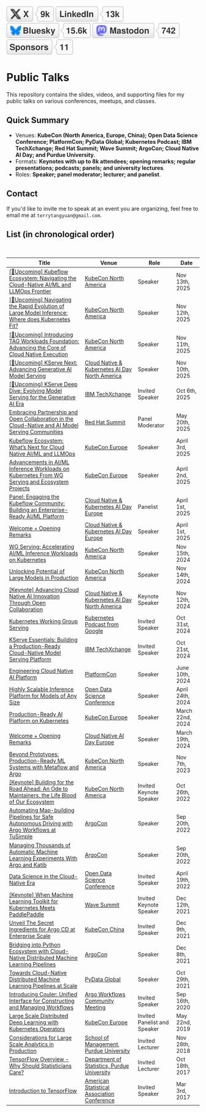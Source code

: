 <div align="left">
  <a href="https://x.com/TerryTangYuan"><img src="https://raw.githubusercontent.com/terrytangyuan/terrytangyuan/master/imgs/twitter.svg" alt="Twitter"></a>
  <a href="https://www.linkedin.com/in/terrytangyuan"><img src="https://raw.githubusercontent.com/terrytangyuan/terrytangyuan/master/imgs/linkedin.svg" alt="LinkedIn"></a>
  <a href="https://bsky.app/profile/terrytangyuan.xyz"><img src="https://raw.githubusercontent.com/terrytangyuan/terrytangyuan/master/imgs/bluesky.svg" alt="Bluesky"></a>
  <a href="https://fosstodon.org/@terrytangyuan"><img src="https://raw.githubusercontent.com/terrytangyuan/terrytangyuan/master/imgs/mastodon.svg" alt="Mastodon"></a>
  <a href="https://github.com/sponsors/terrytangyuan"><img src="https://raw.githubusercontent.com/terrytangyuan/terrytangyuan/master/imgs/sponsors.svg" alt="Sponsors"></a>
</div>

# Public Talks

This repository contains the slides, videos, and supporting files for my public talks on various conferences, meetups, and classes.

## Quick Summary

* Venues: **KubeCon (North America, Europe, China); Open Data Science Conference; PlatformCon; PyData Global; Kubernetes Podcast; IBM TechXchange; Red Hat Summit; Wave Summit; ArgoCon; Cloud Native AI Day; and Purdue University**.
* Formats: **Keynotes with up to 8k attendees; opening remarks; regular presentations; podcasts; panels; and university lectures**.
* Roles: **Speaker; panel moderator; lecturer; and panelist**.

## Contact

If you'd like to invite me to speak at an event you are organizing, feel free to email me at `terrytangyuan@gmail.com`.

## List (in chronological order)

<br/>

| Title | Venue | Role | Date |
| ----- | ----- | ------ | ---- |
| [[🔔Upcoming] Kubeflow Ecosystem: Navigating the Cloud-Native AI/ML and LLMOps Frontier](https://sched.co/27Nm7) | [KubeCon North America](https://events.linuxfoundation.org/kubecon-cloudnativecon-north-america/) | Speaker | Nov 13th, 2025 |
| [[🔔Upcoming] Navigating the Rapid Evolution of Large Model Inference: Where does Kubernetes Fit?](https://sched.co/27Nlv) | [KubeCon North America](https://events.linuxfoundation.org/kubecon-cloudnativecon-north-america/) | Speaker | Nov 12th, 2025 |
| [[🔔Upcoming] Introducing TAG Workloads Foundation: Advancing the Core of Cloud Native Execution](https://sched.co/27NnE) | [KubeCon North America](https://events.linuxfoundation.org/kubecon-cloudnativecon-north-america/) | Speaker | Nov 11th, 2025 |
| [[🔔Upcoming] KServe Next: Advancing Generative AI Model Serving](https://sched.co/28D4J) | [Cloud Native & Kubernetes AI Day North America](https://events.linuxfoundation.org/kubecon-cloudnativecon-north-america/co-located-events/cloud-native-kubernetes-ai-day/) | Speaker | Nov 10th, 2025 |
| [[🔔Upcoming] KServe Deep Dive: Evolving Model Serving for the Generative AI Era](talks/kserve-deep-dive-ibm-techxchange-2025) | [IBM TechXchange](https://www.ibm.com/community/ibm-techxchange-conference/) | Invited Speaker | Oct 6th, 2025 |
| [Embracing Partnership and Open Collaboration in the Cloud-Native and AI Model Serving Communities](talks/red-hat-summit-2025) | [Red Hat Summit](https://www.redhat.com/en/summit) | Panel Moderator | May 20th, 2025 |
| [Kubeflow Ecosystem: What’s Next for Cloud Native AI/ML and LLMOps](talks/kubecon-europe-2025) | [KubeCon Europe](https://events.linuxfoundation.org/kubecon-cloudnativecon-europe/) | Speaker | April 3rd, 2025 |
| [Advancements in AI/ML Inference Workloads on Kubernetes From WG Serving and Ecosystem Projects](talks/kubecon-europe-2025) | [KubeCon Europe](https://events.linuxfoundation.org/kubecon-cloudnativecon-europe/) | Speaker | April 2nd, 2025 |
| [Panel: Engaging the Kubeflow Community: Building an Enterprise-Ready AI/ML Platform](talks/kubecon-europe-2025) | [Cloud Native & Kubernetes AI Day Europe](https://events.linuxfoundation.org/kubecon-cloudnativecon-europe/co-located-events/cloud-native-kubernetes-ai-day/) | Panelist | April 1st, 2025 |
| [Welcome + Opening Remarks](talks/kubecon-europe-2025) | [Cloud Native & Kubernetes AI Day Europe](https://events.linuxfoundation.org/kubecon-cloudnativecon-europe/co-located-events/cloud-native-kubernetes-ai-day/) | Speaker | April 1st, 2025 |
| [WG Serving: Accelerating AI/ML Inference Workloads on Kubernetes](talks/kubecon-na-2024-wg-serving) | [KubeCon North America](https://events.linuxfoundation.org/kubecon-cloudnativecon-north-america/) | Speaker | Nov 15th, 2024 |
| [Unlocking Potential of Large Models in Production](talks/kubecon-na-2024-unlocking-potential-of-large-models-in-production) | [KubeCon North America](https://events.linuxfoundation.org/kubecon-cloudnativecon-north-america/) | Speaker | Nov 14th, 2024 |
| [[Keynote] Advancing Cloud Native AI Innovation Through Open Collaboration](talks/cloud-native-ai-day-2024-keynote-advancing-cloud-native-ai-innovation-through-open-collaboration) | [Cloud Native & Kubernetes AI Day North America](https://events.linuxfoundation.org/kubecon-cloudnativecon-north-america/co-located-events/cloud-native-kubernetes-ai-day/) | Keynote Speaker | Nov 12th, 2024 |
| [Kubernetes Working Group Serving](https://kubernetespodcast.com/episode/240-wg-serving/) | [Kubernetes Podcast from Google](https://kubernetespodcast.com/) | Invited Speaker | Oct 31st, 2024 |
| [KServe Essentials: Building a Production-Ready Cloud-Native Model Serving Platform](talks/kserve-essentials-ibm-techxchange-2024) | [IBM TechXchange](https://www.ibm.com/community/ibm-techxchange-conference/) | Invited Speaker | Oct 21st, 2024 |
| [Engineering Cloud Native AI Platform](talks/platform-con-2024-engineering-cloud-native-ai-platform) | [PlatformCon](https://platformcon.com/) | Speaker | June 10th, 2024 |
| [Highly Scalable Inference Platform for Models of Any Size](talks/odsc-2024-highly-scalable-inference-platform) | [Open Data Science Conference](https://odsc.com/boston/) | Speaker | April 24th, 2024 |
| [Production-Ready AI Platform on Kubernetes](talks/kubecon-europe-2024-production-ai-platform-on-k8s) | [KubeCon Europe](https://events.linuxfoundation.org/kubecon-cloudnativecon-north-america/) | Speaker | March 22nd, 2024 |
| [Welcome + Opening Remarks](talks/kubecon-europe-2024-cloud-native-ai-day) | [Cloud Native AI Day Europe](https://events.linuxfoundation.org/kubecon-cloudnativecon-north-america/) | Speaker | March 19th, 2024 |
| [Beyond Prototypes: Production-Ready ML Systems with Metaflow and Argo](talks/kubecon-na-2023-metaflow-argo) | [KubeCon North America](https://events.linuxfoundation.org/kubecon-cloudnativecon-north-america/) | Speaker | Nov 7th, 2023 |
| [[Keynote] Building for the Road Ahead: An Ode to Maintainers, the Life Blood of Our Ecosystem](talks/kubecon-na-2022-keynote-fireside-chat) | [KubeCon North America](https://events.linuxfoundation.org/kubecon-cloudnativecon-north-america/) | Invited Keynote Speaker | Oct 26th, 2022 |
| [Automating Map-building Pipelines for Safe Autonomous Driving with Argo Workflows at TuSimple](talks/argocon-autonomous-driving-tusimple-2022) | [ArgoCon](https://events.linuxfoundation.org/argocon/) | Speaker | Sep 20th, 2022 |
| [Managing Thousands of Automatic Machine Learning Experiments With Argo and Katib](talks/argocon-automl-experiments-2022) | [ArgoCon](https://events.linuxfoundation.org/argocon/) | Speaker | Sep 20th, 2022 |
| [Data Science in the Cloud-Native Era](talks/data-science-in-the-cloud-native-era-odsc-2022) | [Open Data Science Conference](https://odsc.com/boston/) | Invited Speaker | April 19th, 2022 |
| [[Keynote] When Machine Learning Toolkit for Kubernetes Meets PaddlePaddle](talks/when-machine-learning-toolkit-for-kubernetes-meets-paddlepaddle-wave-summit-2021) | [Wave Summit](https://www.wavesummit.com.cn/) | Invited Keynote Speaker | Dec 12th, 2021 |
| [Unveil The Secret Ingredients for Argo CD at Enterprise Scale](talks/unveil-the-secret-ingredients-for-argo-cd-at-enterprise-scale-kubecon-china-2021) | [KubeCon China](https://www.lfasiallc.com/kubecon-cloudnativecon-open-source-summit-china/) | Invited Speaker | Dec 9th, 2021 |
| [Bridging into Python Ecosystem with Cloud-Native Distributed Machine Learning Pipelines](talks/bridging-into-python-ecosystem-with-cloud-native-distributed-machine-learning-pipelines-argocon-2021) | [ArgoCon](https://argoproj.github.io/argocon21/) | Speaker | Dec 8th, 2021 |
| [Towards Cloud-Native Distributed Machine Learning Pipelines at Scale](talks/towards-cloud-native-distributed-machine-learning-pipelines-at-scale-pydata-global-2021) | [PyData Global](https://pydata.org/global2021/) | Speaker | Oct 29th, 2021 |
| [Introducing Couler: Unified Interface for Constructing and Managing Workflows](talks/introducing-couler-unified-interface-for-constructing-and-managing-workflows-argo-workflows-community-meeting) | [Argo Workflows Community Meeting](https://argoproj.github.io/) | Invited Speaker | Sep 16th, 2020 |
| [Large Scale Distributed Deep Learning with Kubernetes Operators](talks/large-scale-distributed-deep-learning-with-kubernetes-operators-kubecon-europe-2019) | [KubeCon Europe](https://events.linuxfoundation.org/kubecon-cloudnativecon-europe/) | Invited Panelist and Speaker | May 22nd, 2019 |
| [Considerations for Large Scale Analytics in Production](talks/considerations-for-large-scale-analytics-in-production-purdue) | [School of Management, Purdue University](https://www.purdue.edu/) | Invited Lecturer | Nov 28th, 2018 |
| [TensorFlow Overview - Why Should Statisticians Care?](talks/tensorflow-overview-why-should-statisticians-care-purdue) | [Department of Statistics, Purdue University](https://www.purdue.edu/) | Invited Lecturer | Oct 18th, 2017 |
| [Introduction to TensorFlow](talks/introduction-to-tensorflow-asa-conference) | [American Statistical Association Conference](https://www.amstat.org/) | Invited Speaker | Mar 3rd, 2017 |
